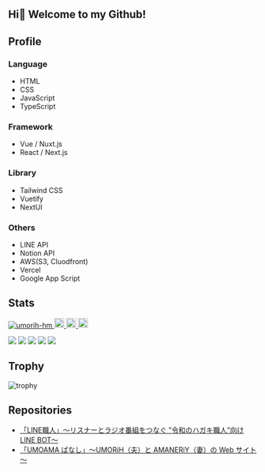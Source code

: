 ## Hi👋 Welcome to my Github!

## Profile

### Language

* HTML
* CSS
* JavaScript
* TypeScript

### Framework

* Vue / Nuxt.js
* React / Next.js

### Library

* Tailwind CSS
* Vuetify
* NextUI

### Others

* LINE API
* Notion API
* AWS(S3, Cluodfront)
* Vercel
* Google App Script

## Stats
<p align="left">
  <a href="https://github.com/umorih-hm/umorih-hm/">
    <img src="https://komarev.com/ghpvc/?username=umorih-hm" alt="umorih-hm" />
  </a>
  <a href="https://github.com/umorih-hm">
    <img height="20" src="https://img.shields.io/github/followers/umorih-hm?label=follow&logo=github&style=flat" />
  </a>
  <a href="http://qiita.com/umorih-hm">
    <img height="20" src="https://qiita-badge.apiapi.app/s/umorih-hm/posts.svg" />
  </a>
  <//qiita.com/umorih-hm">
    <img height="20" src="https://qiita-badge.apiapi.app/s/umorih-hm/contributions.svg" />
  </a>
</p>

![](http://github-profile-summary-cards.vercel.app/api/cards/profile-details?username=umorih-hm&theme=gruvbox)
![](http://github-profile-summary-cards.vercel.app/api/cards/repos-per-language?username=umorih-hm&theme=gruvbox)
![](http://github-profile-summary-cards.vercel.app/api/cards/most-commit-language?username=umorih-hm&theme=gruvbox)
![](http://github-profile-summary-cards.vercel.app/api/cards/stats?username=umorih-hm&theme=gruvbox)
![](http://github-profile-summary-cards.vercel.app/api/cards/productive-time?username=umorih-hm&theme=gruvbox&utcOffset=9)

## Trophy
![trophy](https://github-profile-trophy.vercel.app/?username=umorih-hm&theme=gruvbox)

## Repositories

* [「LINE職人」～リスナーとラジオ番組をつなぐ ”令和のハガキ職人”向け LINE BOT～](https://github.com/umorih-hm/line-shokunin)
* [「UMOAMA ばなし」～UMORiH（夫）と AMANERiY（妻）の Web サイト～](https://github.com/umorih-hm/umoama-banashi-v3)





